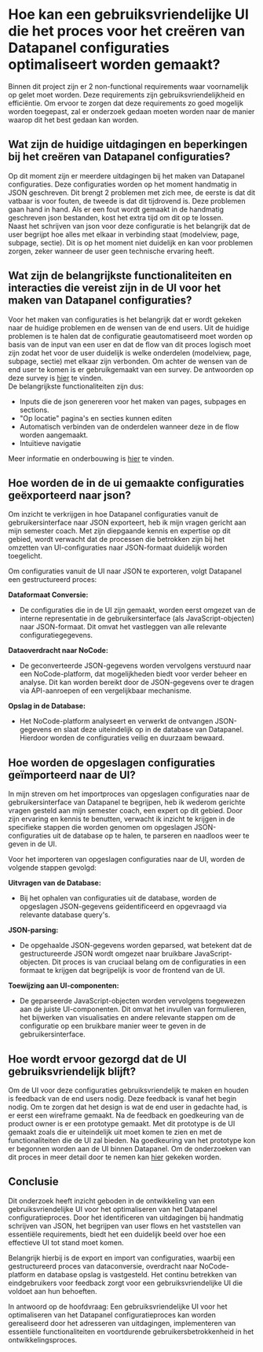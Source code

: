 # Hoe kan een gebruiksvriendelijke UI die het proces voor het creëren van Datapanel configuraties optimaliseert worden gemaakt?
Binnen dit project zijn er 2 non-functional requirements waar voornamelijk op gelet moet worden. Deze requirements zijn gebruiksvriendelijkheid en efficiëntie. Om ervoor te zorgen dat deze requirements zo goed mogelijk worden toegepast, zal er onderzoek gedaan moeten worden naar de manier waarop dit het best gedaan kan worden. 

## Wat zijn de huidige uitdagingen en beperkingen bij het creëren van Datapanel configuraties?
Op dit moment zijn er meerdere uitdagingen bij het maken van Datapanel configuraties. Deze configuraties worden op het moment handmatig in JSON geschreven. Dit brengt 2 problemen met zich mee, de eerste is dat dit vatbaar is voor fouten, de tweede is dat dit tijdrovend is. Deze problemen gaan hand in hand. Als er een fout wordt gemaakt in de handmatig geschreven json bestanden, kost het extra tijd om 
dit op te lossen.  
Naast het schrijven van json voor deze configuratie is het belangrijk dat de user begrijpt hoe alles met elkaar in verbinding staat (modelview, page, subpage, sectie). Dit is op het moment niet duidelijk en kan voor problemen zorgen, zeker wanneer de user geen technische ervaring heeft.

## Wat zijn de belangrijkste functionaliteiten en interacties die vereist zijn in de UI voor het maken van Datapanel configuraties?
Voor het maken van configuraties is het belangrijk dat er wordt gekeken naar de huidige problemen en de wensen van de end users. Uit  de huidige problemen is te halen dat de configuratie geautomatiseerd moet worden op basis van de input van een user en dat de flow van dit proces logisch moet zijn zodat het voor de user duidelijk is welke onderdelen (modelview, page, subpage, sectie) met elkaar zijn verbonden. Om achter de wensen van de end user te komen is er gebruikgemaakt van een survey. De antwoorden op deze survey is [hier](https://docs.google.com/spreadsheets/d/11wupAy5dy6jKsM4jbiJb1dX1Lb-ta0AkrlacHzkITfs/edit?usp=sharing) te vinden.  
De belangrijkste functionaliteiten zijn dus:
- Inputs die de json genereren voor het maken van pages, subpages en sections.
- "Op locatie" pagina's en secties kunnen editen
- Automatisch verbinden van de onderdelen wanneer deze in de flow worden aangemaakt.
- Intuïtieve navigatie

Meer informatie en onderbouwing is [hier](https://github.com/Timsel1/PortfolioS5/blob/main/Nederlands/Documentatie/1.%20Opzet%20van%20het%20Project/Kwaliteitseisen.md) te vinden.

## Hoe worden de in de ui gemaakte configuraties geëxporteerd naar json?
Om inzicht te verkrijgen in hoe Datapanel configuraties vanuit de gebruikersinterface naar JSON exporteert, heb ik mijn vragen gericht aan mijn semester coach. Met zijn diepgaande kennis en expertise op dit gebied, wordt verwacht dat de processen die betrokken zijn bij het omzetten van UI-configuraties naar JSON-formaat duidelijk worden toegelicht.

Om configuraties vanuit de UI naar JSON te exporteren, volgt Datapanel een gestructureerd proces:

__Dataformaat Conversie:__
- De configuraties die in de UI zijn gemaakt, worden eerst omgezet van de interne representatie in de gebruikersinterface (als JavaScript-objecten) naar JSON-formaat. Dit omvat het vastleggen van alle relevante configuratiegegevens.

__Dataoverdracht naar NoCode:__
- De geconverteerde JSON-gegevens worden vervolgens verstuurd naar een NoCode-platform, dat mogelijkheden biedt voor verder beheer en analyse. Dit kan worden bereikt door de JSON-gegevens over te dragen via API-aanroepen of een vergelijkbaar mechanisme.

__Opslag in de Database:__
- Het NoCode-platform analyseert en verwerkt de ontvangen JSON-gegevens en slaat deze uiteindelijk op in de database van Datapanel. Hierdoor worden de configuraties veilig en duurzaam bewaard.

## Hoe worden de opgeslagen configuraties geïmporteerd naar de UI?
In mijn streven om het importproces van opgeslagen configuraties naar de gebruikersinterface van Datapanel te begrijpen, heb ik wederom gerichte vragen gesteld aan mijn semester coach, een expert op dit gebied. Door zijn ervaring en kennis te benutten, verwacht ik inzicht te krijgen in de specifieke stappen die worden genomen om opgeslagen JSON-configuraties uit de database op te halen, te parseren en naadloos weer te geven in de UI.

Voor het importeren van opgeslagen configuraties naar de UI, worden de volgende stappen gevolgd:

__Uitvragen van de Database:__  
- Bij het ophalen van configuraties uit de database, worden de opgeslagen JSON-gegevens geïdentificeerd en opgevraagd via relevante database query's.

__JSON-parsing:__
- De opgehaalde JSON-gegevens worden geparsed, wat betekent dat de gestructureerde JSON wordt omgezet naar bruikbare JavaScript-objecten. Dit proces is van cruciaal belang om de configuraties in een formaat te krijgen dat begrijpelijk is voor de frontend van de UI.

__Toewijzing aan UI-componenten:__
- De geparseerde JavaScript-objecten worden vervolgens toegewezen aan de juiste UI-componenten. Dit omvat het invullen van formulieren, het bijwerken van visualisaties en andere relevante stappen om de configuratie op een bruikbare manier weer te geven in de gebruikersinterface.


## Hoe wordt ervoor gezorgd dat de UI gebruiksvriendelijk blijft?
Om de UI voor deze configuraties gebruiksvriendelijk te maken en houden is feedback van de end users nodig. Deze feedback is vanaf het begin nodig. Om te zorgen dat het design is wat de end user in gedachte had, is er eerst een wireframe gemaakt. Na de feedback en goedkeuring van de product owner is er een prototype gemaakt. Met dit prototype is de UI gemaakt zoals die er uiteindelijk uit moet komen te zien en met de functionaliteiten die de UI zal bieden. Na goedkeuring van het prototype kon er begonnen worden aan de UI binnen Datapanel.
Om de onderzoeken van dit proces in meer detail door te nemen kan [hier](https://github.com/Timsel1/PortfolioS5/tree/main/Nederlands/Documentatie/2.%20UI%20Design) gekeken worden.

## Conclusie
Dit onderzoek heeft inzicht geboden in de ontwikkeling van een gebruiksvriendelijke UI voor het optimaliseren van het Datapanel configuratieproces. Door het identificeren van uitdagingen bij handmatig schrijven van JSON, het begrijpen van user flows en het vaststellen van essentiële requirements, biedt het een duidelijk beeld over hoe een effectieve UI tot stand moet komen.

Belangrijk hierbij is de export en import van configuraties, waarbij een gestructureerd proces van dataconversie, overdracht naar NoCode-platform en database opslag is vastgesteld. Het continu betrekken van eindgebruikers voor feedback zorgt voor een gebruiksvriendelijke UI die voldoet aan hun behoeften.

In antwoord op de hoofdvraag: Een gebruiksvriendelijke UI voor het optimaliseren van het Datapanel configuratieproces kan worden gerealiseerd door het adresseren van uitdagingen, implementeren van essentiële functionaliteiten en voortdurende gebruikersbetrokkenheid in het ontwikkelingsproces.
